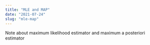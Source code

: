 ```yaml
---
title: "MLE and MAP"
date: "2021-07-24"
slug: "mle-map"
---
```


Note about maximum likelihood estimator and maximum a posteriori estimator